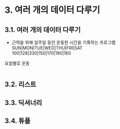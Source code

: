 # 3. 여러 개의 데이터 다루기
## 3.1. 여러 개의 데이터 다루기
- 근력을 위해 일주일 동안 운동한 시간을 기록하는 프로그램    
SUN|MON|TUE|WED|THU|FRI|SAT   
100|128|330|150|170|190|160

요일별로 운동
~~~
~~~

## 3.2. 리스트
## 3.3. 딕셔너리
## 3.4. 튜플
